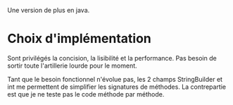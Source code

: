 
Une version de plus en java.

Choix d'implémentation
======================

Sont privilégés la concision, la lisibilité et la performance. Pas besoin de sortir toute l'artillerie lourde pour
le moment.

Tant que le besoin fonctionnel n'évolue pas, les 2 champs StringBuilder et int me permettent de simplifier les
signatures de méthodes. La contrepartie est que je ne teste pas le code méthode par méthode.


